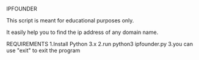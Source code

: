 IPFOUNDER

This script is meant for educational purposes only.

It easily help you to find the ip address of any domain name.

REQUIREMENTS
1.Install Python 3.x
2.run python3 ipfounder.py
3.you can use "exit" to exit the program
